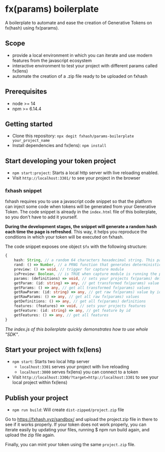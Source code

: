 # fx(params) boilerplate

A boilerplate to automate and ease the creation of Generative Tokens on fx(hash) using fx(params).

## Scope
- provide a local environment in which you can iterate and use modern features from the javascript ecosystem
- interactive environment to test your project with different params called fx(lens)
- automate the creation of a .zip file ready to be uploaded on fxhash

## Prerequisites

- node >= 14
- npm >= 6.14.4

## Getting started

- Clone this repository: `npx degit fxhash/params-boilerplate your_project_name`
- Install dependencies and fx(lens): `npm install`

## Start developing your token project

- `npm start:project`: Starts a local http server with live reloading enabled.
- Visit `http://localhost:3301/` to see your project in the browser

### fxhash snippet
fxhash requires you to use a javascript code snippet so that the platform can inject some code when tokens will be generated from your Generative Token. The code snippet is already in the `index.html` file of this boilerplate, so you don't have to add it yourself.

**During the development stages, the snippet will generate a random hash each time the page is refreshed**. This way, it helps you reproduce the conditions in which your token will be executed on fxhash.

The code snippet exposes one object `$fx` with the following structure: 

```typescript
{
	hash: String, // a random 64 characters hexadecimal string. This particular variable will be hardcoded with a static hash when someone mints a token from your GT
	rand: () => Number, // a PRNG function that generates deterministic PRN between 0 and 1. Simply use it instead of Math.random().
	preview: () => void, // trigger for capture module
	isPreview: Boolean, // is TRUE when capture module is running the project
	params: (definitions) => void, // sets your projects fx(params) definitions
	getParam: (id: string) => any, // get transformed fx(params) value by id
	getParams: () => any, // get all transformed fx(params) values
	getRawParam: (id: string) => any, // get raw fx(params) value by id 
	getRawParams: () => any, // get all raw fx(params) values
	getDefinitions: () => any, // get all fx(params) definitions
	features: (features) => void, // sets your projects features
	getFeature: (id: string) => any, // get feature by id
	getFeatures: () => any, // get all features
}
```

*The index.js of this boilerplate quickly demonstrates how to use whole "SDK"*.

## Start your project with fx(lens)

- `npm start`: Starts two local http server
	- `localhost:3301` serves your project with live reloading
	- `localhost:3000` serves fx(lens) you can connect to a token
- Visìt `http://localhost:3300/?target=http://localhost:3301` to see your local project within fx(lens)

## Publish your project

- `npm run build`: Will create `dist-zipped/project.zip` file

Go to https://fxhash.xyz/sandbox/ and upload the project.zip file in there to see if it works properly. If your token does not work properly, you can iterate easily by updating your files, running $ npm run build again, and upload the zip file again.

Finally, you can mint your token using the same `project.zip` file.
